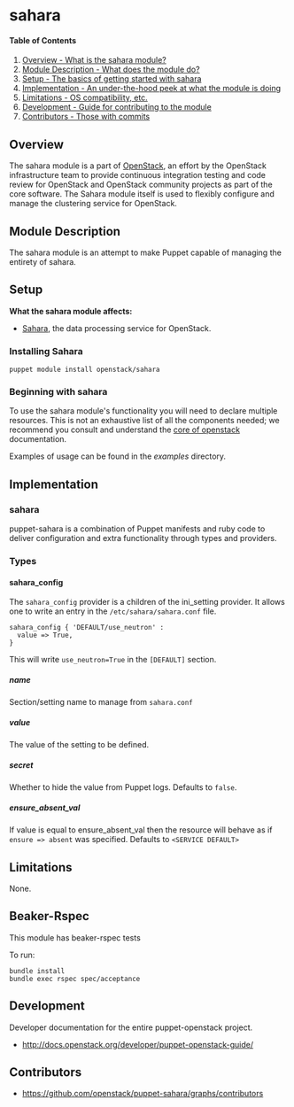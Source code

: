 sahara
======

#### Table of Contents

1. [Overview - What is the sahara module?](#overview)
2. [Module Description - What does the module do?](#module-description)
3. [Setup - The basics of getting started with sahara](#setup)
4. [Implementation - An under-the-hood peek at what the module is doing](#implementation)
5. [Limitations - OS compatibility, etc.](#limitations)
6. [Development - Guide for contributing to the module](#development)
7. [Contributors - Those with commits](#contributors)

Overview
--------

The sahara module is a part of [OpenStack](https://github.com/openstack), an effort
by the OpenStack infrastructure team to provide continuous integration testing and
code review for OpenStack and OpenStack community projects as part of the core software.
The Sahara module itself is used to flexibly configure and manage the clustering service for OpenStack.

Module Description
------------------

The sahara module is an attempt to make Puppet capable of managing the
entirety of sahara.

Setup
-----

**What the sahara module affects:**

* [Sahara](https://wiki.openstack.org/wiki/Sahara), the data processing service for OpenStack.

### Installing Sahara

    puppet module install openstack/sahara

### Beginning with sahara

To use the sahara module's functionality you will need to declare multiple
resources.  This is not an exhaustive list of all the components needed; we
recommend you consult and understand the
[core of openstack](http://docs.openstack.org) documentation.

Examples of usage can be found in the *examples* directory.

Implementation
--------------

### sahara

puppet-sahara is a combination of Puppet manifests and ruby code to deliver
configuration and extra functionality through types and providers.

### Types

#### sahara_config

The `sahara_config` provider is a children of the ini_setting provider. It allows one to write an entry in the `/etc/sahara/sahara.conf` file.

```puppet
sahara_config { 'DEFAULT/use_neutron' :
  value => True,
}
```

This will write `use_neutron=True` in the `[DEFAULT]` section.

##### name

Section/setting name to manage from `sahara.conf`

##### value

The value of the setting to be defined.

##### secret

Whether to hide the value from Puppet logs. Defaults to `false`.

##### ensure_absent_val

If value is equal to ensure_absent_val then the resource will behave as if `ensure => absent` was specified. Defaults to `<SERVICE DEFAULT>`

Limitations
-----------

None.

Beaker-Rspec
------------

This module has beaker-rspec tests

To run:

```shell
bundle install
bundle exec rspec spec/acceptance
```

Development
-----------

Developer documentation for the entire puppet-openstack project.

* http://docs.openstack.org/developer/puppet-openstack-guide/

Contributors
------------

* https://github.com/openstack/puppet-sahara/graphs/contributors
